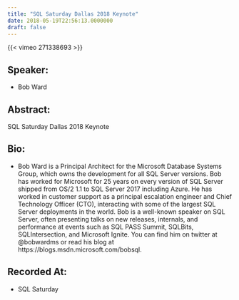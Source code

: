 ```yaml
---
title: "SQL Saturday Dallas 2018 Keynote"
date: 2018-05-19T22:56:13.0000000
draft: false
---
```


{{< vimeo 271338693 >}}

## Speaker:

 - Bob Ward

## Abstract:

<p>SQL Saturday Dallas 2018 Keynote</p>

## Bio:

 - <p>Bob Ward is a Principal Architect for the Microsoft Database Systems Group, which owns the development for all SQL Server versions. Bob has worked for Microsoft for 25 years on every version of SQL Server shipped from OS/2 1.1 to SQL Server 2017 including Azure. He has worked in customer support as a principal escalation engineer and Chief Technology Officer (CTO), interacting with some of the largest SQL Server deployments in the world. Bob is a well-known speaker on SQL Server, often presenting talks on new releases, internals, and performance at events such as SQL PASS Summit, SQLBits, SQLIntersection, and Microsoft Ignite. You can find him on twitter at @bobwardms or read his blog at https://blogs.msdn.microsoft.com/bobsql.</p>

## Recorded At:

 - SQL Saturday


